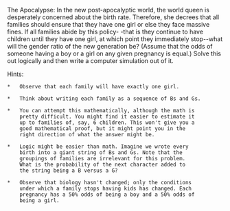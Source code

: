 The Apocalypse: In the new post-apocalyptic world, the world queen
is desperately concerned about the birth rate. Therefore, she
decrees that all families should ensure that they have one girl or
else they face massive fines. If all families abide by this policy-
-that is they continue to have children until they have one girl,
at which point they immediately stop--what will the gender ratio of
the new generation be? (Assume that the odds of someone having a
boy or a girl on any given pregnancy is equal.) Solve this out
logically and then write a computer simulation out of it.

Hints:
    
    *   Observe that each family will have exactly one girl.

    *   Think about writing each family as a sequence of Bs and Gs.

    *   You can attempt this mathematically, although the math is
        pretty difficult. You might find it easier to estimate it
        up to families of, say, 6 children. This won't give you a
        good mathematical proof, but it might point you in the
        right direction of what the answer might be.

    *   Logic might be easier than math. Imagine we wrote every
        birth into a giant string of Bs and Gs. Note that the
        groupings of families are irrelevant for this problem.
        What is the probability of the next character added to
        the string being a B versus a G?

    *   Observe that biology hasn't changed; only the conditions
        under which a family stops having kids has changed. Each
        pregnancy has a 50% odds of being a boy and a 50% odds of
        being a girl.
